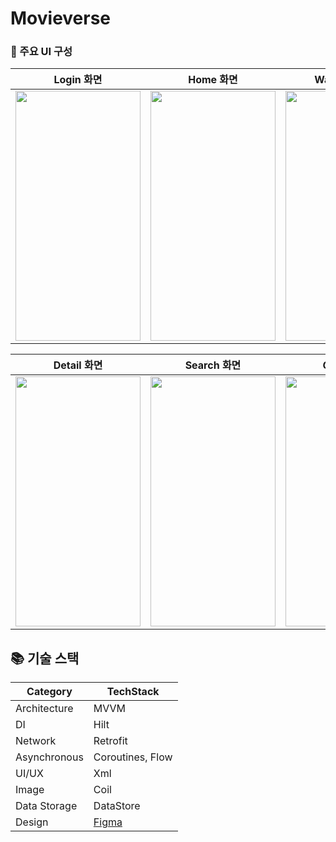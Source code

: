 # Movieverse

### 🎨 주요 UI 구성
|Login 화면|Home 화면|Watchlist 화면|
|----------|--------|---------------|
|<img src="https://github.com/user-attachments/assets/ec2e840d-9cf7-45be-806c-05fdf4b7c11c" width=200 height=400>|<img src="https://github.com/user-attachments/assets/ec9242a9-98f4-4224-a2d7-2ab5eab73a51" width=200 height=400>|<img src="https://github.com/user-attachments/assets/b84f17ca-381c-4d08-81b1-26e38263f2cb" width=200 height=400>|

|Detail 화면|Search 화면|Genre 화면|
|-----------|-----------|----------|
|<img src="https://github.com/user-attachments/assets/329e281c-b23a-4fb8-aae1-f48d6bb1fac4" width=200 height=400>|<img src="https://github.com/user-attachments/assets/0da203ca-9412-42fe-bc64-51289231b130" width=200 height=400>|<img src="https://github.com/user-attachments/assets/2633d226-9f8b-4f04-a020-14ec41297d02" width=200 height=400>

## 📚 기술 스택
|Category|TechStack|
|--------|---------|
|Architecture|MVVM|
|DI|Hilt|
|Network|Retrofit|
|Asynchronous|Coroutines, Flow|
|UI/UX|Xml|
|Image|Coil|
|Data Storage|DataStore|
|Design|[Figma](https://www.figma.com/design/6AzrrR3JMb3xTHrfsnCs5a/Movieverse?node-id=4-12945&p=f&t=3f4WV3Spmi3MYlMN-0)|
